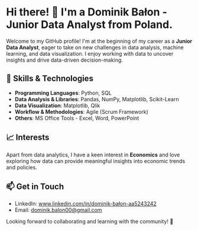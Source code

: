 # Hi there! 👋 I'm a Dominik Bałon - Junior Data Analyst from Poland.

Welcome to my GitHub profile! I'm at the beginning of my career as a **Junior Data Analyst**, eager to take on new challenges in data analysis, machine learning, and data visualization. I enjoy working with data to uncover insights and drive data-driven decision-making.

## 🚀 Skills & Technologies
- **Programming Languages**: Python, SQL
- **Data Analysis & Libraries**: Pandas, NumPy, Matplotlib, Scikit-Learn
- **Data Visualization**: Matplotlib, Qlik
- **Workflow & Methodologies**: Agile (Scrum Framework)
- **Others**: MS Office Tools - Excel, Word, PowerPoint

## 📈 Interests
Apart from data analytics, I have a keen interest in **Economics** and love exploring how data can provide meaningful insights into economic trends and policies.

## 📫 Get in Touch
- LinkedIn: www.linkedin.com/in/dominik-bałon-aa5243242
- Email: dominik.balon00@gmail.com

Looking forward to collaborating and learning with the community! 🚀

